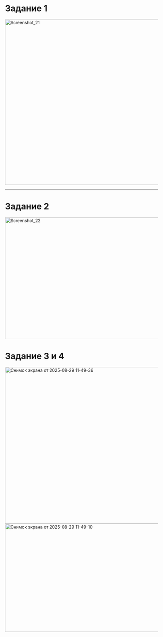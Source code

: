 # Задание 1

<img width="972" height="545" alt="Screenshot_21" src="https://github.com/user-attachments/assets/27afb88f-e34f-4ec8-8005-623d72266149" />
<hr>

# Задание 2

<img width="1470" height="401" alt="Screenshot_22" src="https://github.com/user-attachments/assets/a65488ed-b885-477b-a798-ca671ae191e9" />

# Задание 3 и 4

<img width="1638" height="516" alt="Снимок экрана от 2025-08-29 11-49-36" src="https://github.com/user-attachments/assets/9ee79b02-8b0d-4fd3-b6a9-5079ec764d44" />

<img width="783" height="356" alt="Снимок экрана от 2025-08-29 11-49-10" src="https://github.com/user-attachments/assets/5d259c7a-0b2a-41ef-8716-9298445cf9a0" />


